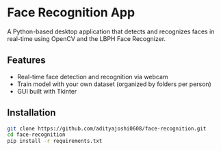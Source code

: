 # Face Recognition App

A Python-based desktop application that detects and recognizes faces in real-time using OpenCV and the LBPH Face Recognizer.

## Features
- Real-time face detection and recognition via webcam
- Train model with your own dataset (organized by folders per person)
- GUI built with Tkinter

## Installation
```bash
git clone https://github.com/adityajoshi0608/face-recognition.git
cd face-recognition
pip install -r requirements.txt
